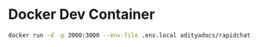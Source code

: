 # Docker Dev Container

```bash
docker run -d -p 3000:3000 --env-file .env.local adityadocs/rapidchat
```
